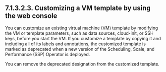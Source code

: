 ## 7.1.3.2.3. Customizing a VM template by using the web console

You can customize an existing virtual machine (VM) template by modifying the VM or template parameters, such as data sources, cloud-init, or SSH keys, before you start the VM. If you customize a template by copying it and including all of its labels and annotations, the customized template is marked as deprecated when a new version of the Scheduling, Scale, and Performance (SSP) Operator is deployed.

You can remove the deprecated designation from the customized template.

